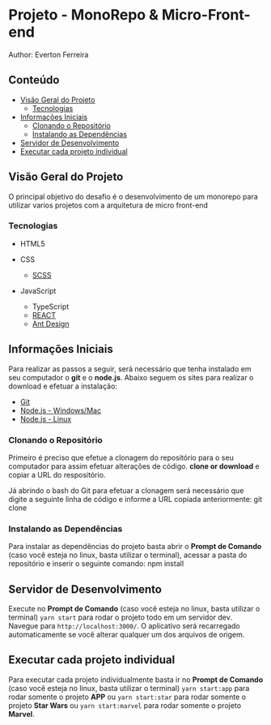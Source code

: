 # Projeto - MonoRepo & Micro-Front-end

Author:
Everton Ferreira

## Conteúdo
- [Visão Geral do Projeto](#visão-geral-do-projeto)
  - [Tecnologias](#tecnologias)
- [Informações Iniciais](#informações-iniciais)
  - [Clonando o Repositório](#clonando-o-repositório)
  - [Instalando as Dependências](#instalando-as-dependências)
- [Servidor de Desenvolvimento](#servidor-de-desenvolvimento)
- [Executar cada projeto individual](#executar-cada-projeto-individual)

## Visão Geral do Projeto
O principal objetivo do desafio é o desenvolvimento de um monorepo para utilizar varios projetos com a arquitetura de micro front-end 

### Tecnologias
- HTML5

- CSS
  - [SCSS](https://sass-lang.com/)
  
- JavaScript
  - TypeScript
  - [REACT](https://pt-br.reactjs.org/) 
  - [Ant Design](https://ng.ant.design/docs/introduce/en) 

## Informações Iniciais
Para realizar as passos a seguir, será necessário que tenha instalado em seu computador o **git** e o **node.js**. Abaixo seguem os sites para realizar o download e efetuar a instalação:
- [Git](https://git-scm.com/downloads)
- [Node.js - Windows/Mac](https://nodejs.org/en/download/)
- [Node.js - Linux](https://nodejs.org/en/download/package-manager/)

### Clonando o Repositório
Primeiro é preciso que efetue a clonagem do repositório para o seu computador para assim efetuar alterações de código.
**clone or download** e copiar a URL do respositório.

Já abrindo o bash do Git para efetuar a clonagem será necessário que digite a seguinte linha de código e informe a URL copiada anteriormente:
git clone <url-do-repositorio>

### Instalando as Dependências
Para instalar as dependências do projeto basta abrir o **Prompt de Comando** (caso você esteja no linux, basta utilizar o terminal), acessar a pasta do repositório e inserir o seguinte comando:
npm install

## Servidor de Desenvolvimento

Execute no **Prompt de Comando** (caso você esteja no linux, basta utilizar o terminal) `yarn start` para rodar o projeto todo em um servidor dev. Navegue para `http://localhost:3000/`. O aplicativo será recarregado automaticamente se você alterar qualquer um dos arquivos de origem.

## Executar cada projeto individual

Para executar cada projeto individualmente basta ir no **Prompt de Comando** (caso você esteja no linux, basta utilizar o terminal) `yarn start:app` para rodar somente o projeto  **APP** ou `yarn start:star` para rodar somente o projeto **Star Wars** ou `yarn start:marvel` para rodar somente o projeto **Marvel**.